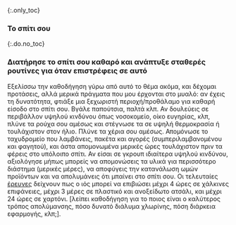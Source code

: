 {:.only_toc}
### Το σπίτι σου

{:.do.no_toc}
### Διατήρησε το σπίτι σου καθαρό και ανάπτυξε σταθερές ρουτίνες για όταν επιστρέφεις σε αυτό

Εξελίσσω την καθοδήγηση γύρω από αυτό το θέμα ακόμα, και δέχομαι προτάσεις, αλλά μερικά πράγματα που μου έρχονται στο μυαλό: αν έχεις τη δυνατότητα, φτιάξε μια ξεχωριστή περιοχή/προθάλαμο για καθαρή είσοδο στο σπίτι σου. Βγάλε παπούτσια, παλτά κλπ. Αν δουλεύεις σε περιβάλλον υψηλού κινδύνου όπως νοσοκομείο, οίκο ευγηρίας, κλπ, πλύνε τα ρούχα σου αμέσως και στέγνωσε τα σε υψηλή θερμοκρασία ή τουλάχιστον στον ήλιο. Πλύνε τα χέρια σου αμέσως. Απομόνωσε το ταχυδρομείο που λαμβάνεις, πακέτα και αγορές (συμπεριλαμβανομένου και φαγητού), και άστα απομονωμένα μερικές ώρες τουλάχιστον πριν τα φέρεις στο υπόλοιπο σπίτι. Αν είσαι σε γκρουπ ιδιαίτερα υψηλού κινδύνου, αξιολόγησε μήπως μπορείς να απομονώσεις τα υλικά για περισσότερο διάστημα (μερικές μέρες), να αποφύγεις την κατανάλωση ωμών προϊόντων και να απολυμάνεις ότι μπαίνει στο σπίτι σου. Οι τελευταίες [έρευνες](https://www.medrxiv.org/content/10.1101/2020.03.09.20033217v1.full.pdf)
δείχνουν πως ο ιός μπορεί να επιβιώσει μέχρι 4 ώρες σε χάλκινες επιφάνειες, μέχρι 3 μέρες σε πλαστικό και ανοξείδωτο ατσάλι, και μέχρι 24 ώρες σε χαρτόνι.
\[λείπει καθοδήγηση για το ποιος είναι ο καλύτερος τρόπος απολύμανσης, πόσο δυνατό διάλυμα χλωρίνης, πόση διάρκεια εφαρμογής, κλπ;\].
